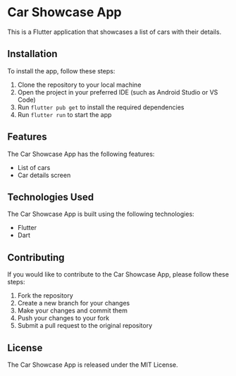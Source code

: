 # Car Showcase App

This is a Flutter application that showcases a list of cars with their details.

## Installation

To install the app, follow these steps:

1. Clone the repository to your local machine
2. Open the project in your preferred IDE (such as Android Studio or VS Code)
3. Run `flutter pub get` to install the required dependencies
4. Run `flutter run` to start the app

## Features

The Car Showcase App has the following features:

- List of cars
- Car details screen

## Technologies Used

The Car Showcase App is built using the following technologies:

- Flutter
- Dart

## Contributing

If you would like to contribute to the Car Showcase App, please follow these steps:

1. Fork the repository
2. Create a new branch for your changes
3. Make your changes and commit them
4. Push your changes to your fork
5. Submit a pull request to the original repository

## License

The Car Showcase App is released under the MIT License.
